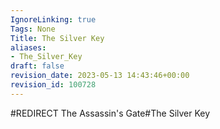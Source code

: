 ```yaml
---
IgnoreLinking: true
Tags: None
Title: The Silver Key
aliases:
- The_Silver_Key
draft: false
revision_date: 2023-05-13 14:43:46+00:00
revision_id: 100728
---
```


#REDIRECT The Assassin's Gate#The Silver Key